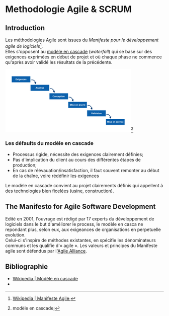 # Methodologie Agile & SCRUM

## Introduction

Les méthodologies Agile sont issues du *Manifeste pour le développement agile de logiciels*[^1].   
Elles s'opposent au [modèle en cascade](https://fr.wikipedia.org/wiki/Mod%C3%A8le_en_cascade) (*waterfall*) qui se base sur des exigences exprimées en début de projet et où chaque phase ne commence qu'après avoir validé les résultats de la précédente.   
[^1]: [Wikipedia | Manifeste Agile](https://fr.wikipedia.org/wiki/Manifeste_agile);

<img src="837px-Modèle_en_cascade_générique.png" width=400>[^2]   

### Les défaults du modèle en cascade

- Processus rigide, nécessite des exigences clairement définies;
- Pas d'implication du client au cours des différentes étapes de production;
- En cas de réévauation/insatisfaction, il faut souvent remonter au début de la chaîne, voire rédéfinir les exigences

Le modèle en cascade convient au projet clairements définis qui appellent à des technologies bien ficelées (usine, construction).

[^2]: modèle en cascade;


## The Manifesto for Agile Software Development

Edité en 2001, l'ouvrage est rédigé par 17 experts du développement de logiciels dans le but d'améliorer le process, le modèle en casca ne repondant plus, selon eux, aux exigeances de organisations en perpetuelle evolution.   
Celui-ci s'inspire de méthodes existantes, en spécifie les dénominateurs communs et les qualifie d'« agile ». Les valeurs et principes du Manifeste agile sont défendus par l'[Agile Alliance](https://www.agilealliance.org/).

###











## Bibliographie
- [Wikipedia | Modèle en cascade](https://fr.wikipedia.org/wiki/Mod%C3%A8le_en_cascade)
- 

